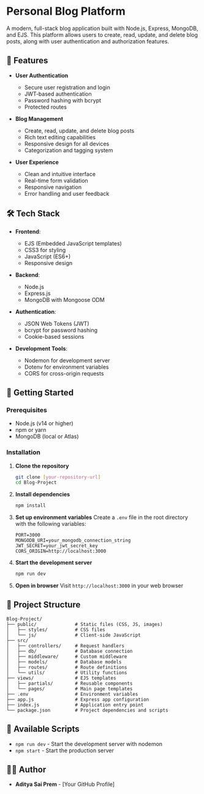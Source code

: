 # Personal Blog Platform

A modern, full-stack blog application built with Node.js, Express, MongoDB, and EJS. This platform allows users to create, read, update, and delete blog posts, along with user authentication and authorization features.

## 🚀 Features

- **User Authentication**
  - Secure user registration and login
  - JWT-based authentication
  - Password hashing with bcrypt
  - Protected routes

- **Blog Management**
  - Create, read, update, and delete blog posts
  - Rich text editing capabilities
  - Responsive design for all devices
  - Categorization and tagging system

- **User Experience**
  - Clean and intuitive interface
  - Real-time form validation
  - Responsive navigation
  - Error handling and user feedback

## 🛠 Tech Stack

- **Frontend**:
  - EJS (Embedded JavaScript templates)
  - CSS3 for styling
  - JavaScript (ES6+)
  - Responsive design

- **Backend**:
  - Node.js
  - Express.js
  - MongoDB with Mongoose ODM

- **Authentication**:
  - JSON Web Tokens (JWT)
  - bcrypt for password hashing
  - Cookie-based sessions

- **Development Tools**:
  - Nodemon for development server
  - Dotenv for environment variables
  - CORS for cross-origin requests

## 🚀 Getting Started

### Prerequisites

- Node.js (v14 or higher)
- npm or yarn
- MongoDB (local or Atlas)

### Installation

1. **Clone the repository**
   ```bash
   git clone [your-repository-url]
   cd Blog-Project
   ```

2. **Install dependencies**
   ```bash
   npm install
   ```

3. **Set up environment variables**
   Create a `.env` file in the root directory with the following variables:
   ```
   PORT=3000
   MONGODB_URI=your_mongodb_connection_string
   JWT_SECRET=your_jwt_secret_key
   CORS_ORIGIN=http://localhost:3000
   ```

4. **Start the development server**
   ```bash
   npm run dev
   ```

5. **Open in browser**
   Visit `http://localhost:3000` in your web browser

## 📂 Project Structure

```
Blog-Project/
├── public/              # Static files (CSS, JS, images)
│   ├── styles/          # CSS files
│   └── js/              # Client-side JavaScript
├── src/
│   ├── controllers/     # Request handlers
│   ├── db/              # Database connection
│   ├── middleware/      # Custom middleware
│   ├── models/          # Database models
│   ├── routes/          # Route definitions
│   └── utils/           # Utility functions
├── views/               # EJS templates
│   ├── partials/        # Reusable components
│   └── pages/           # Main page templates
├── .env                 # Environment variables
├── app.js               # Express app configuration
├── index.js             # Application entry point
└── package.json         # Project dependencies and scripts
```

## 🔧 Available Scripts

- `npm run dev` - Start the development server with nodemon
- `npm start` - Start the production server

## 👨‍💻 Author

- **Aditya Sai Prem** - [Your GitHub Profile]
